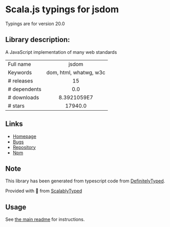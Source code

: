 
# Scala.js typings for jsdom

Typings are for version 20.0

## Library description:
A JavaScript implementation of many web standards

|                    |                 |
| ------------------ | :-------------: |
| Full name          | jsdom |
| Keywords           | dom, html, whatwg, w3c |
| # releases         | 15 |
| # dependents       | 0.0 |
| # downloads        | 8.3921059E7 |
| # stars            | 17940.0 |

## Links
- [Homepage](https://github.com/jsdom/jsdom#readme)
- [Bugs](https://github.com/jsdom/jsdom/issues)
- [Repository](https://github.com/jsdom/jsdom)
- [Npm](https://www.npmjs.com/package/jsdom)
    


## Note
This library has been generated from typescript code from [DefinitelyTyped](https://definitelytyped.org).

Provided with :purple_heart: from [ScalablyTyped](https://github.com/oyvindberg/ScalablyTyped)

## Usage
See [the main readme](../../readme.md) for instructions.


